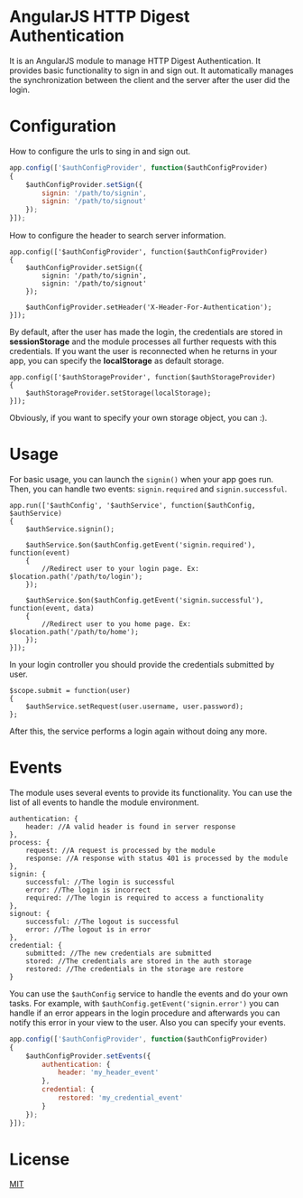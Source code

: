 AngularJS HTTP Digest Authentication
===================
It is an AngularJS module to manage HTTP Digest Authentication. It provides basic functionality
to sign in and sign out. It automatically manages the synchronization between the client and the
server after the user did the login.

Configuration
===================
How to configure the urls to sing in and sign out.
````javascript
app.config(['$authConfigProvider', function($authConfigProvider)
{
    $authConfigProvider.setSign({
        signin: '/path/to/signin',
        signin: '/path/to/signout'
    });
}]);
````
How to configure the header to search server information.

    app.config(['$authConfigProvider', function($authConfigProvider)
    {
        $authConfigProvider.setSign({
            signin: '/path/to/signin',
            signin: '/path/to/signout'
        });

        $authConfigProvider.setHeader('X-Header-For-Authentication');
    }]);

By default, after the user has made the login, the credentials are stored in **sessionStorage** and the module
processes all further requests with this credentials. If you want the user is reconnected when he returns in your
app, you can specify the **localStorage** as default storage.

    app.config(['$authStorageProvider', function($authStorageProvider)
    {
        $authStorageProvider.setStorage(localStorage);
    }]);

Obviously, if you want to specify your own storage object, you can :).

Usage
===================
For basic usage, you can launch the `signin()` when your app goes run. Then, you can handle two events: `signin.required`
and `signin.successful`.

    app.run(['$authConfig', '$authService', function($authConfig, $authService)
    {
        $authService.signin();

        $authService.$on($authConfig.getEvent('signin.required'), function(event)
        {
            //Redirect user to your login page. Ex: $location.path('/path/to/login');
        });

        $authService.$on($authConfig.getEvent('signin.successful'), function(event, data)
        {
            //Redirect user to you home page. Ex: $location.path('/path/to/home');
        });
    }]);

In your login controller you should provide the credentials submitted by user.

    $scope.submit = function(user)
    {
        $authService.setRequest(user.username, user.password);
    };

After this, the service performs a login again without doing any more.

Events
===================
The module uses several events to provide its functionality. You can use the list of all events to handle
the module environment.

    authentication: {
        header: //A valid header is found in server response
    },
    process: {
        request: //A request is processed by the module
        response: //A response with status 401 is processed by the module
    },
    signin: {
        successful: //The login is successful
        error: //The login is incorrect
        required: //The login is required to access a functionality
    },
    signout: {
        successful: //The logout is successful
        error: //The logout is in error
    },
    credential: {
        submitted: //The new credentials are submitted
        stored: //The credentials are stored in the auth storage
        restored: //The credentials in the storage are restore
    }

You can use the `$authConfig` service to handle the events and do your own tasks. For example, with
`$authConfig.getEvent('signin.error')` you can handle if an error appears in the login procedure and
afterwards you can notify this error in your view to the user.
Also you can specify your events.

````javascript
app.config(['$authConfigProvider', function($authConfigProvider)
{
    $authConfigProvider.setEvents({
        authentication: {
            header: 'my_header_event'
        },
        credential: {
            restored: 'my_credential_event'
        }
    });
}]);
````

License
===================
[MIT](../blob/master/LICENSE)